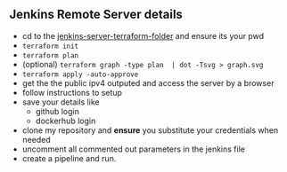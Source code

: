 ## Jenkins Remote Server details
- cd to the [jenkins-server-terraform-folder](https://github.com/wandexdev/k8s-microservices-deployment-via-CICD-terraform/tree/main/terraform/jenkins_server_creation-terraform) and ensure its your pwd
- ```terraform init```
- ```terraform plan```
- (optional) ```terraform graph -type plan  | dot -Tsvg > graph.svg```
- ```terraform apply -auto-approve```
- get the the public ipv4 outputed and access the server by a browser
- follow instructions to setup
- save your details like 
	- github login
	- dockerhub login
- clone my repository and **ensure** you substitute your credentials when needed
- uncomment all commented out parameters in the jenkins file
- create a pipeline and run.
